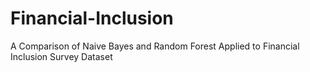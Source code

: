 # Financial-Inclusion
A Comparison of Naive Bayes and Random Forest Applied to Financial Inclusion Survey Dataset
